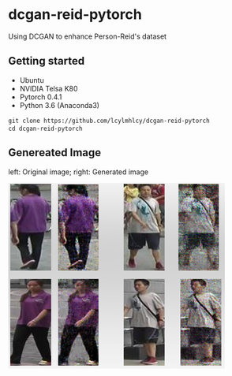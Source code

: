 # dcgan-reid-pytorch
Using DCGAN to enhance Person-Reid's dataset

## Getting started

- Ubuntu
- NVIDIA Telsa K80
- Pytorch 0.4.1
- Python 3.6 (Anaconda3)

```
git clone https://github.com/lcylmhlcy/dcgan-reid-pytorch
cd dcgan-reid-pytorch
```

## Genereated Image
left: Original image; right: Generated image
<p>
    <img src='result.png'/>
</p>
